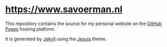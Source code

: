 # https://www.savoerman.nl

This repository contains the source for my personal website on the
[GitHub Pages](https://pages.github.com/) hosting platform.

It is generated by [Jekyll](https://jekyllrb.com/) using the
[Jesuis](https://github.com/sandervoerman/jesuis) theme.
